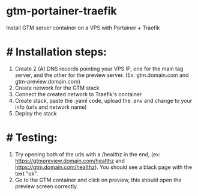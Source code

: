 # gtm-portainer-traefik
Install GTM server container on a VPS with Portainer + Traefik

# # Installation steps:
1) Create 2 (A) DNS records pointing your VPS IP, one for the main tag server, and the other for the preview server. (Ex: gtm.domain.com and gtm-preview.domain.com)
2) Create network for the GTM stack
3) Connect the created network to Traefik's container
4) Create stack, paste the .yaml code, upload the .env and change to your info (urls and network name)
5) Deploy the stack

# # Testing:
1) Try opening both of the urls with a /healthz in the end, (ex: https://gtmpreview.domain.com/healthz and https://gtm.domain.com/healthz). You should see a black page with the text "ok".
2) Go to the GTM container and click on preview, this should open the preview screen correctly.
